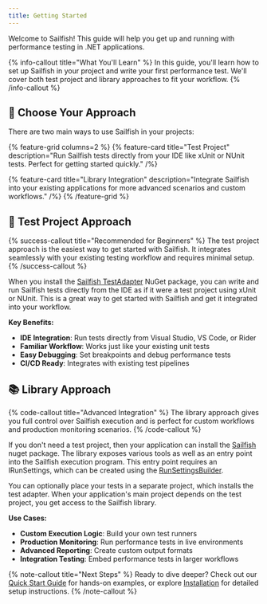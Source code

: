 ```yaml
---
title: Getting Started
---
```


Welcome to Sailfish! This guide will help you get up and running with performance testing in .NET applications.

{% info-callout title="What You'll Learn" %}
In this guide, you'll learn how to set up Sailfish in your project and write your first performance test. We'll cover both test project and library approaches to fit your workflow.
{% /info-callout %}

## 🚀 Choose Your Approach

There are two main ways to use Sailfish in your projects:

{% feature-grid columns=2 %}
  {% feature-card
    title="Test Project"
    description="Run Sailfish tests directly from your IDE like xUnit or NUnit tests. Perfect for getting started quickly."
  /%}

  {% feature-card
    title="Library Integration"
    description="Integrate Sailfish into your existing applications for more advanced scenarios and custom workflows."
  /%}
{% /feature-grid %}

## 🧪 Test Project Approach

{% success-callout title="Recommended for Beginners" %}
The test project approach is the easiest way to get started with Sailfish. It integrates seamlessly with your existing testing workflow and requires minimal setup.
{% /success-callout %}

When you install the [Sailfish TestAdapter](https://www.nuget.org/packages/Sailfish.TestAdapter) NuGet package, you can write and run Sailfish tests directly from the IDE as if it were a test project using xUnit or NUnit. This is a great way to get started with Sailfish and get it integrated into your workflow.

**Key Benefits:**
- **IDE Integration**: Run tests directly from Visual Studio, VS Code, or Rider
- **Familiar Workflow**: Works just like your existing unit tests
- **Easy Debugging**: Set breakpoints and debug performance tests
- **CI/CD Ready**: Integrates with existing test pipelines

## 📚 Library Approach

{% code-callout title="Advanced Integration" %}
The library approach gives you full control over Sailfish execution and is perfect for custom workflows and production monitoring scenarios.
{% /code-callout %}

If you don't need a test project, then your application can install the [Sailfish](https://www.nuget.org/packages/Sailfish) nuget package. The library exposes various tools as well as an entry point into the Sailfish execution program. This entry point requires an IRunSettings, which can be created using the [RunSettingsBuilder](https://github.com/paulegradie/Sailfish/blob/main/source/Sailfish/RunSettingsBuilder.cs).

You can optionally place your tests in a separate project, which installs the test adapter. When your application's main project depends on the test project, you get access to the Sailfish library.

**Use Cases:**
- **Custom Execution Logic**: Build your own test runners
- **Production Monitoring**: Run performance tests in live environments
- **Advanced Reporting**: Create custom output formats
- **Integration Testing**: Embed performance tests in larger workflows

{% note-callout title="Next Steps" %}
Ready to dive deeper? Check out our [Quick Start Guide](/docs/0/quick-start) for hands-on examples, or explore [Installation](/docs/0/installation) for detailed setup instructions.
{% /note-callout %}
